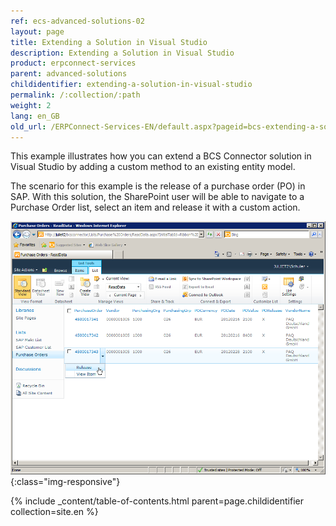 ```yaml
---
ref: ecs-advanced-solutions-02
layout: page
title: Extending a Solution in Visual Studio
description: Extending a Solution in Visual Studio
product: erpconnect-services
parent: advanced-solutions
childidentifier: extending-a-solution-in-visual-studio
permalink: /:collection/:path
weight: 2
lang: en_GB
old_url: /ERPConnect-Services-EN/default.aspx?pageid=bcs-extending-a-solution-in-visual-studio
---
```


This example illustrates how you can extend a BCS Connector solution in Visual Studio by adding a custom method to an existing entity model.

The scenario for this example is the release of a purchase order (PO) in SAP. With this solution, the SharePoint user will be able to navigate to a Purchase Order list, select an item and release it with a custom action.

![BCS-PO-VS-End-Result](/img/content/BCS-PO-VS-End-Result.png){:class="img-responsive"}

{% include _content/table-of-contents.html parent=page.childidentifier collection=site.en %}